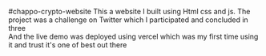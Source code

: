 #chappo-crypto-website
This a website I built using Html css and js. The project was a challenge on Twitter which I participated and concluded in three  
And the live demo was deployed using vercel which was my first time using it and trust it's one of best out there 
